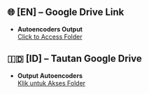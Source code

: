 ## 🌐 [EN] – Google Drive Link
- **Autoencoders Output**  
  [Click to Access Folder](https://drive.google.com/drive/folders/1FYcfXnxA5zcH4twMV2EWCB3kackAnx3h?usp=sharing)

## 🇮🇩 [ID] – Tautan Google Drive
- **Output Autoencoders**  
  [Klik untuk Akses Folder](https://drive.google.com/drive/folders/1FYcfXnxA5zcH4twMV2EWCB3kackAnx3h?usp=sharing)
